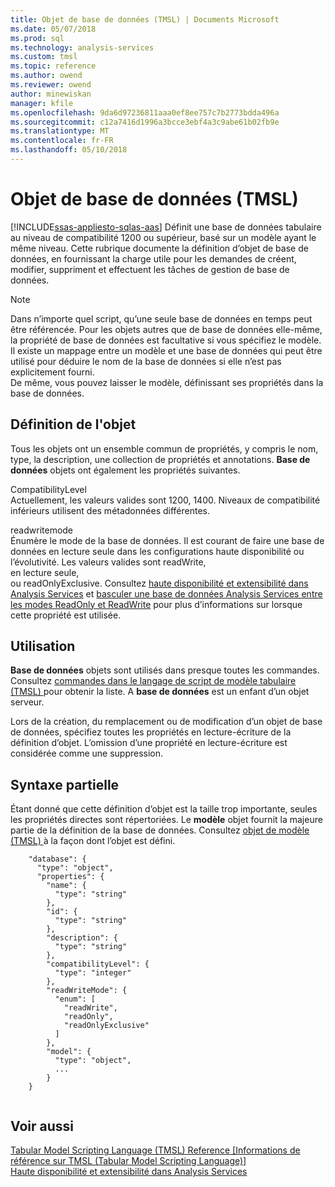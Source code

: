 ```yaml
---
title: Objet de base de données (TMSL) | Documents Microsoft
ms.date: 05/07/2018
ms.prod: sql
ms.technology: analysis-services
ms.custom: tmsl
ms.topic: reference
ms.author: owend
ms.reviewer: owend
author: minewiskan
manager: kfile
ms.openlocfilehash: 9da6d97236811aaa0ef8ee757c7b2773bdda496a
ms.sourcegitcommit: c12a7416d1996a3bcce3ebf4a3c9abe61b02fb9e
ms.translationtype: MT
ms.contentlocale: fr-FR
ms.lasthandoff: 05/10/2018
---
```

# <a name="database-object-tmsl"></a>Objet de base de données (TMSL)
[!INCLUDE[ssas-appliesto-sqlas-aas](../../includes/ssas-appliesto-sqlas-aas.md)]
  Définit une base de données tabulaire au niveau de compatibilité 1200 ou supérieur, basé sur un modèle ayant le même niveau. Cette rubrique documente la définition d’objet de base de données, en fournissant la charge utile pour les demandes de créent, modifier, suppriment et effectuent les tâches de gestion de base de données.  
  
> [!NOTE]  
>  Dans n’importe quel script, qu’une seule base de données en temps peut être référencée. Pour les objets autres que de base de données elle-même, la propriété de base de données est facultative si vous spécifiez le modèle. Il existe un mappage entre un modèle et une base de données qui peut être utilisé pour déduire le nom de la base de données si elle n’est pas explicitement fourni.   
> De même, vous pouvez laisser le modèle, définissant ses propriétés dans la base de données.  
  
## <a name="object-definition"></a>Définition de l'objet  
 Tous les objets ont un ensemble commun de propriétés, y compris le nom, type, la description, une collection de propriétés et annotations. **Base de données** objets ont également les propriétés suivantes.  
  
 CompatibilityLevel  
 Actuellement, les valeurs valides sont 1200, 1400. Niveaux de compatibilité inférieurs utilisent des métadonnées différentes.  
  
 readwritemode  
 Énumère le mode de la base de données. Il est courant de faire une base de données en lecture seule dans les configurations haute disponibilité ou l’évolutivité. Les valeurs valides sont readWrite,  
                en lecture seule,  
                ou readOnlyExclusive. Consultez [haute disponibilité et extensibilité dans Analysis Services](../../analysis-services/instances/high-availability-and-scalability-in-analysis-services.md) et [basculer une base de données Analysis Services entre les modes ReadOnly et ReadWrite](../../analysis-services/multidimensional-models/switch-an-analysis-services-database-between-readonly-and-readwrite-modes.md) pour plus d’informations sur lorsque cette propriété est utilisée.  
  
## <a name="usage"></a>Utilisation  
 **Base de données** objets sont utilisés dans presque toutes les commandes. Consultez [commandes dans le langage de script de modèle tabulaire &#40;TMSL&#41; ](../../analysis-services/tabular-models-scripting-language-commands/tmsl-reference-commands.md) pour obtenir la liste. A **base de données** est un enfant d’un objet serveur.  
  
 Lors de la création, du remplacement ou de modification d’un objet de base de données, spécifiez toutes les propriétés en lecture-écriture de la définition d’objet. L’omission d’une propriété en lecture-écriture est considérée comme une suppression.  
  
## <a name="partial-syntax"></a>Syntaxe partielle  
 Étant donné que cette définition d’objet est la taille trop importante, seules les propriétés directes sont répertoriées. Le **modèle** objet fournit la majeure partie de la définition de la base de données. Consultez [objet de modèle &#40;TMSL&#41; ](../../analysis-services/tabular-models-scripting-language-objects/model-object-tmsl.md) à la façon dont l’objet est défini.  
  
```  
    "database": {  
      "type": "object",  
      "properties": {  
        "name": {  
          "type": "string"  
        },  
        "id": {  
          "type": "string"  
        },  
        "description": {  
          "type": "string"  
        },  
        "compatibilityLevel": {  
          "type": "integer"  
        },  
        "readWriteMode": {  
          "enum": [  
            "readWrite",  
            "readOnly",  
            "readOnlyExclusive"  
          ]  
        },  
        "model": {  
          "type": "object",  
          ...  
        }  
    }  
  
```  
  
## <a name="see-also"></a>Voir aussi  
 [Tabular Model Scripting Language &#40;TMSL&#41; Reference [Informations de référence sur TMSL &#40;Tabular Model Scripting Language&#41;]](../../analysis-services/tabular-model-scripting-language-tmsl-reference.md)   
 [Haute disponibilité et extensibilité dans Analysis Services](../../analysis-services/instances/high-availability-and-scalability-in-analysis-services.md)  
  
  
